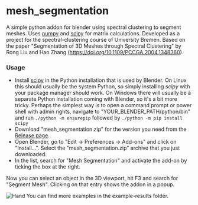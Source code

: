 mesh_segmentation
=================

A simple python addon for blender using spectral clustering to segment meshes. Uses [numpy](http://www.numpy.org/) and [scipy](http://www.scipy.org/) for matrix calculations.
Developed as a project for the spectral-clustering course of University Bremen. Based on the paper "Segmentation of 3D Meshes through Spectral Clustering" by Rong Liu and Hao Zhang (https://doi.org/10.1109/PCCGA.2004.1348360).
### Usage

 - Install [scipy](http://scipy.org/install.html) in the Python installation that is used by Blender. On Linux this should usually be the system Python, so simply installing *scipy* with your package manager should work. On Windows there will usually be a separate Python installation coming with Blender, so it's a bit more tricky. Perhaps the simplest way is to open a command prompt or power shell with admin rights, navigate to "YOUR_BLENDER_PATH/python/bin" and run `./python -m ensurepip` followed by `./python -m pip install scipy`
 - Download "mesh_segmentation.zip" for the version you need from the [Release page](https://github.com/kugelrund/mesh_segmentation/releases).
 - Open Blender, go to "Edit -> Preferences -> Add-ons" and click on "Install...". Select the "mesh_segmentation.zip" archive that you just downloaded.
 - In the list, search for "Mesh Segmentation" and activate the add-on by ticking the box at the right.

Now you can select an object in the 3D viewport, hit F3 and search for "Segment Mesh". Clicking on that entry shows the addon in a popup.

<img src="example-results/hand.png" alt="Hand">
You can find more examples in the example-results folder.
